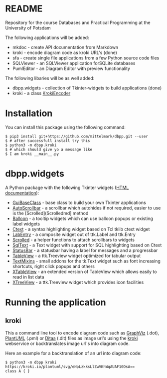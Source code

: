 # README

Repository for the course Databases and Practical Programming at the University of Potsdam

The following applications will be added:

* mkdoc - create API documentation from Markdown
* kroki - encode diagram code as kroki URL's (done)
* sfa   - create single file applications from a few Python source code files
* SQLViewer - an SQLViewer application forSQLite databases
* PumlEditor - an Diagram Editor with preview functionality

The following libaries will be as well added:

* dbpp.widgets - collection of Tkinter-widgets to build applications (done)
* kroki - a class [KrokiEncoder](https://github.com/mittelmark/dbpp/blob/main/dbpp/kroki/KrokiEncoder.py)

# Installation

You can install this package using the following command:

```
$ pip3 install git+https://github.com/mittelmark/dbpp.git --user
$ # after successfull install try this
$ python3 -m dbpp.kroki
$ # which should give yo a message like 
$ I am kroki __main__.py
```

# dbpp.widgets

A Python package with the following Tkinter widgets 
([HTML documentation](http://htmlpreview.github.io/?https://github.com/mittelmark/dbpp/blob/master/docs/dbpp.widgets.html)):

- [GuiBaseClass](dbpp.widgets.GuiBaseClass.md) - base class to build your own Tkinter applications
- [AutoScrollbar](dbpp.widgets.AutoScrollbar.md) - a scrollbar which autohides if not required, easier to use is the [Scrolled](Scrolledmd] method
- [Balloon](dbpp.widgets.Balloon.md) - a tooltip widgets which can use balloon popups or existing label widgets
- [Ctext](dbpp.widgets.Ctext.md) - a syntax highlighting widget based on Tcl tklib ctext widget
- [LabEntry](dbpp.widgets.LabEntry.md) - a composite widget out of ttk.Label and ttk.Entry 
- [Scrolled](dbpp.widgets.Scrolled.md) - a helper functions to attach scrollbars to widgets
- [SqlText](dbpp.widgets.SqlText.md) - a Text widget with support for SQL highlighting based on Ctext
- [StatusBar](dbpp.widgets.StatusBar.md) - a statusbar having a label for messages and a progressbar
- [TableView](dbpp.widgets.TableView.md) - a ttk.Treeview widget optimized for tabular output
- [TextMixins](dbpp.widgets.TextMixins.md) - small addons for the tk.Text widget such as font increasing shortcuts, right click popups and others
- [XTableView](dbpp.widgets.XTableView.md) - an extended version of TableView which allows easily to read in list data
- [XTreeView](dbpp.widgets.XTreeView.md) - a ttk.Treeview widget which provides icon facilities

# Running the application

## kroki

This a command line tool to encode diagram code such as [GraphViz](https://www.graphviz.org) (.dot), [PlantUML](https://www.plantuml.com) (.pml) or [Ditaa](https://github.com/stathissideris/ditaa) (.dit) files as image url's using the [kroki](https://kroki.io) webservice or backtranslates image url's into diagram code.

Here an example for a backtranslation of an url into diagram code:

```
$ python3 -m dbpp kroki https://kroki.io/plantuml/svg/eNpLzkksLlZwVKhWqAUAF10DsA==
class A { }
```
